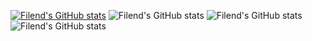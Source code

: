 [![Filend's GitHub stats](https://github-readme-stats.vercel.app/api?username=Fil-end)](https://github.com/anuraghazra/github-readme-stats)
![Filend's GitHub stats](https://github-readme-stats.vercel.app/api?username=anuraghazra&show=reviews,discussions_started,discussions_answered,prs_merged,prs_merged_percentage)
![Filend's GitHub stats](https://github-readme-stats.vercel.app/api?username=Fil-end&show_icons=true)
![Filend's GitHub stats](https://github-readme-stats.vercel.app/api?username=Fil-end&show_icons=true&theme=radical)
